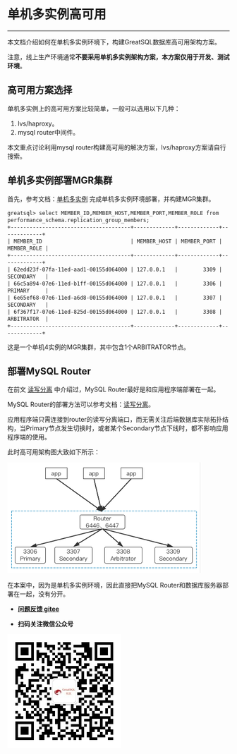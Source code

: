# 单机多实例高可用
---

本文档介绍如何在单机多实例环境下，构建GreatSQL数据库高可用架构方案。

注意，线上生产环境通常**不要采用单机多实例架构方案，本方案仅用于开发、测试环境**。

## 高可用方案选择

单机多实例上的高可用方案比较简单，一般可以选用以下几种：

1. lvs/haproxy。
2. mysql router中间件。

本文重点讨论利用mysql router构建高可用的解决方案，lvs/haproxy方案请自行搜索。

## 单机多实例部署MGR集群

首先，参考文档：[单机多实例](../6-oper-guide/5-multi-instances.md) 完成单机多实例环境部署，并构建MGR集群。
```
greatsql> select MEMBER_ID,MEMBER_HOST,MEMBER_PORT,MEMBER_ROLE from performance_schema.replication_group_members;
+--------------------------------------+-------------+-------------+-------------+
| MEMBER_ID                            | MEMBER_HOST | MEMBER_PORT | MEMBER_ROLE |
+--------------------------------------+-------------+-------------+-------------+
| 62edd23f-07fa-11ed-aad1-00155d064000 | 127.0.0.1   |        3309 | SECONDARY   |
| 66c5a894-07e6-11ed-b1ff-00155d064000 | 127.0.0.1   |        3306 | PRIMARY     |
| 6e65ef68-07e6-11ed-a6d8-00155d064000 | 127.0.0.1   |        3307 | SECONDARY   |
| 6f367f17-07e6-11ed-825d-00155d064000 | 127.0.0.1   |        3308 | ARBITRATOR  |
+--------------------------------------+-------------+-------------+-------------+
```
这是一个单机4实例的MGR集群，其中包含1个ARBITRATOR节点。

## 部署MySQL Router

在前文 [读写分离](../6-oper-guide/2-oper-rw-splitting.md) 中介绍过，MySQL Router最好是和应用程序端部署在一起。

MySQL Router的部署方法可以参考文档：[读写分离](../6-oper-guide/2-oper-rw-splitting.md)。

应用程序端只需连接到router的读写分离端口，而无需关注后端数据库实际拓扑结构，当Primary节点发生切换时，或者某个Secondary节点下线时，都不影响应用程序端的使用。

此时高可用架构图大致如下所示：

![MySQL Router单机多实例高可用方案](./1-ha-single-machine-multi-instance01.png)

在本案中，因为是单机多实例环境，因此直接把MySQL Router和数据库服务器部署在一起，没有分开。

- **[问题反馈 gitee](https://gitee.com/GreatSQL/GreatSQL-Manual/issues)**

- **扫码关注微信公众号**

![greatsql-wx](../greatsql-wx.jpg)
